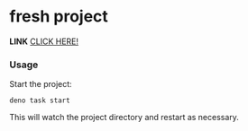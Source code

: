 # fresh project

**LINK** [CLICK HERE!](https://radixconv.deno.dev)

### Usage

Start the project:

```
deno task start
```

This will watch the project directory and restart as necessary.

